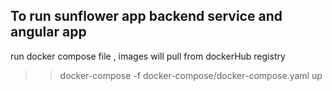 ## To run sunflower app backend service and angular app
run docker compose file , images will pull from dockerHub registry
>> docker-compose -f docker-compose/docker-compose.yaml up